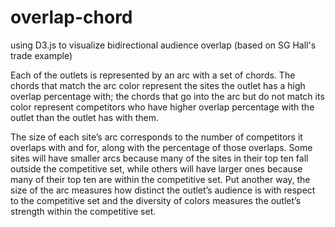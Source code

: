 # overlap-chord
using D3.js to visualize bidirectional audience overlap (based on SG Hall's trade example)

Each of the outlets is represented by an arc with a set of chords. The chords that match the arc color represent the sites the outlet has a high overlap percentage with; the chords that go into the arc but do not match its color represent competitors who have higher overlap percentage with the outlet than the outlet has with them.

The size of each site’s arc corresponds to the number of competitors it overlaps with and for, along with the percentage of those overlaps. Some sites will have smaller arcs because many of the sites in their top ten fall outside the competitive set, while others will have larger ones because many of their top ten are within the competitive set. Put another way, the size of the arc measures how distinct the outlet’s audience is with respect to the competitive set and the diversity of colors measures the outlet’s strength within the competitive set. 
